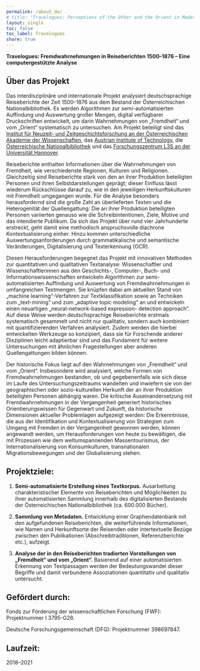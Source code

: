 ```yaml
---
permalink: /about_de/
# title: "Travelogues: Perceptions of the Other and the Orient in Modern Times. A Mixed-method Approach for the Analysis of Large-scale Travel Account Series."
layout: single
toc: false
toc_label: Travelogues
share: true
---
```


**Travelogues: Fremdwahrnehmungen in Reiseberichten 1500–1876 – Eine computergestützte Analyse**

## Über das Projekt

Das interdisziplinäre und internationale Projekt analysiert deutschsprachige Reiseberichte der Zeit 1500–1876 aus dem 
Bestand der Österreichischen Nationalbibliothek. Es werden Algorithmen zur semi-automatisierten Auffindung und Auswertung 
großer Mengen, digital verfügbarer Druckschriften entwickelt, um darin Wahrnehmungen von „Fremdheit“ und vom „Orient“ 
systematisch zu untersuchen. Am Projekt beteiligt sind das [Institut für Neuzeit- und Zeitgeschichtsforschung an der 
Österreichischen Akademie der Wissenschaften](https://www.oeaw.ac.at/inz/), das [Austrian Institute of Technology](https://www.ait.ac.at/), 
die [Österreichische Nationalbibliothek](https://www.onb.ac.at/) und das [Forschungszentrum L3S 
an der Universität Hannover](https://www.l3s.de/).

Reiseberichte enthalten Informationen über die Wahrnehmungen von Fremdheit, wie verschiedenste Regionen, Kulturen und 
Religionen. Gleichzeitig sind Reiseberichte stark von den an ihrer Produktion beteiligten Personen und ihren 
Selbstdarstellungen geprägt; dieser Einfluss lässt wiederum Rückschlüsse darauf zu, wie in den jeweiligen 
Herkunftskulturen mit Fremdheit umgegangen wurde. Für die Analyse besonders herausfordernd sind die große Zahl an 
überlieferten Texten und die Heterogenität der Quellengattung: Die an ihrer Produktion beteiligten Personen variierten 
genauso wie die Schreibintentionen, Ziele, Motive und das intendierte Publikum. Da sich das Projekt über rund vier 
Jahrhunderte erstreckt, geht damit eine methodisch anspruchsvolle diachrone Kontextualisierung einher. Hinzu kommen 
unterschiedliche Auswertungsanforderungen durch grammatikalische und semantische Veränderungen, Digitalisierung und 
Texterkennung (OCR).

Diesen Herausforderungen begegnet das Projekt mit innovativen Methoden zur quantitativen und qualitativen Textanalyse: 
Wissenschaftler und Wissenschaftlerinnen aus den Geschichts-, Computer-, Buch- und Informationswissenschaften entwickeln 
Algorithmen zur semi-automatisierten Auffindung und Auswertung von Fremdwahrnehmungen in umfangreichen Textmengen. Sie 
knüpfen dabei am aktuellen Stand von „machine learning“-Verfahren zur Textklassifikation sowie an Techniken zum 
„text-mining“ und zum „adaptive topic modeling“ an und entwickeln einen neuartigen „neural-network-based expression-
detection approach“. Auf diese Weise werden deutschsprachige Reiseberichte erstmals systematisch gesammelt und nicht nur 
qualitativ, sondern auch kombiniert mit quantifizierenden Verfahren analysiert. Zudem werden die hierbei entwickelten 
Werkzeuge so konzipiert, dass sie für Forschende anderer Disziplinen leicht adaptierbar sind und das Fundament für 
weitere Untersuchungen mit ähnlichen Fragestellungen aber anderen Quellengattungen bilden können.

Der historische Fokus liegt auf den Wahrnehmungen von „Fremdheit“ und vom „Orient“. Insbesondere wird analysiert, welche 
Formen von Fremdwahrnehmungen bestanden, ob und gegebenenfalls wie sich diese im Laufe des Untersuchungszeitraums 
wandelten und inwiefern sie von der geographischen oder sozio-kulturellen Herkunft der an ihrer Produktion beteiligten 
Personen abhängig waren. Die kritische Auseinandersetzung mit Fremdwahrnehmungen in der Vergangenheit generiert 
historisches Orientierungswissen für Gegenwart und Zukunft, da historische Dimensionen aktueller Problemlagen aufgezeigt 
werden: Die Erkenntnisse, die aus der Identifikation und Kontextualisierung von Strategien zum Umgang mit Fremden in der 
Vergangenheit gewonnen werden, können angewandt werden, um Herausforderungen von heute zu bewältigen, die mit Prozessen 
wie dem weltumspannenden Massentourismus, der Internationalisierung von Konsumkulturen, transnationalen 
Migrationsbewegungen und der Globalisierung stehen.

## Projektziele:

1. **Semi-automatisierte Erstellung eines Textkorpus.** Ausarbeitung charakteristischer Elemente von Reiseberichten und 
Möglichkeiten zu ihrer automatisierten Sammlung innerhalb des digitalisierten Bestands der Österreichischen 
Nationalbibliothek (ca. 600.000 Bücher).

2. **Sammlung von Metadaten.** Entwicklung einer Graphendatenbank mit den aufgefundenen Reiseberichten, die weiterführende 
Informationen, wie Namen und Herkunftsorte der Reisenden oder intertextuelle Bezüge zwischen den Publikationen 
(Abschreibtraditionen, Referenzberichte etc.), aufzeigt.

3. **Analyse der in den Reiseberichten tradierten Vorstellungen von „Fremdheit“ und vom „Orient“.** Basierend auf einer 
automatisierten Erkennung von Textpassagen werden der Bedeutungswandel dieser Begriffe und damit verbundene Assoziationen 
quantitativ und qualitativ untersucht.

## Gefördert durch:

Fonds zur Förderung der wissenschaftlichen Forschung (FWF): Projektnummer I 3795-G28.

Deutsche Forschungsgemeinschaft (DFG): Projektnummer 398697847.

## Laufzeit:

2018–2021 